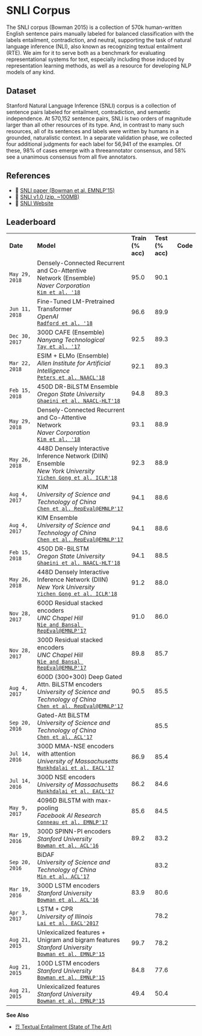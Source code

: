 # SNLI Corpus

The SNLI corpus (Bowman 2015) is a collection of 570k human-written English sentence pairs manually labeled for balanced classification with the labels entailment, contradiction, and neutral, supporting the task of natural language inference (NLI), also known as recognizing textual entailment (RTE). We aim for it to serve both as a benchmark for evaluating representational systems for text, especially including those induced by representation learning methods, as well as a resource for developing NLP models of any kind.


## Dataset

Stanford Natural Language Inference (SNLI) corpus is a collection of sentence pairs labeled for entailment, contradiction, and semantic independence. At 570,152 sentence pairs, SNLI is two orders of magnitude larger than all other resources of its type. And, in contrast to many such resources, all of its sentences and labels were written by humans in a grounded, naturalistic context. In a separate validation phase, we collected four additional judgments for each label for 56,941 of the examples. Of these, 98% of cases emerge with a threeannotator consensus, and 58% see a unanimous consensus from all five annotators.

## References

* :scroll: [SNLI paper (Bowman et al. EMNLP'15)](https://nlp.stanford.edu/pubs/snli_paper.pdf)
* :file_folder: [SNLI v1.0 (zip, ~100MB)](https://nlp.stanford.edu/projects/snli/snli_1.0.zip)
* :link: [SNLI Website](https://nlp.stanford.edu/projects/snli/)

## Leaderboard

<table>
<tr>
<td><b>Date</b></td>
<td><b>Model</b></td>
<td><b>Train<br/>(% acc)</b></td>
<td><b>Test<br/>(% acc)</b></td>
<td><b>Code</b></td>
</tr>
<tr>
<td><code>May 29, 2018</code></td>
<td>Densely-Connected Recurrent and Co-Attentive <br/>Network (Ensemble)<br/>
<i>Naver Corporation</i><br/>
<code><a href='http://arxiv.org/abs/1606.05250'>Kim et al. '18</a></code>
</td>
<td>95.0</td>
<td>90.1</td>
<td></td>
</tr>
<tr>
<td><code>Jun 11, 2018</code></td>
<td>Fine-Tuned LM-Pretrained Transformer<br/>
<i>OpenAI</i><br/>
<code><a href='https://s3-us-west-2.amazonaws.com/openai-assets/research-covers/language-unsupervised/language_understanding_paper.pdf'>Radford et al. '18</a></code>
</td>
<td>96.6</td>
<td>89.9</td>
<td></td>
</tr>
<tr>
<td><code>Dec 30, 2017</code></td>
<td>300D CAFE (Ensemble)<br/>
<i>Nanyang Technological</i><br/>
<code><a href='https://arxiv.org/pdf/1801.00102.pdf'>Tay et al. '17</a></code>
</td>
<td>92.5</td>
<td>89.3</td>
<td></td>
</tr>
<tr>
<td><code>Mar 22, 2018</code></td>
<td>ESIM + ELMo (Ensemble)<br/>
<i>Allen Institute for Artificial Intelligence</i><br/>
<code><a href='https://arxiv.org/pdf/1801.00102.pdf'>Peters et al. NAACL'18</a></code>
</td>
<td>92.1</td>
<td>89.3</td>
<td></td>
</tr>
<tr>
<td><code>Feb 15, 2018</code></td>
<td>450D DR-BiLSTM Ensemble<br/>
<i>Oregon State University</i><br/>
<code><a href='https://arxiv.org/pdf/1802.05577.pdf'>Ghaeini et al. NAACL-HLT'18</a></code>
</td>
<td>94.8</td>
<td>89.3</td>
<td></td>
</tr>
<tr>
<td><code>May 29, 2018</code></td>
<td>Densely-Connected Recurrent and Co-Attentive <br/>Network<br/>
<i>Naver Corporation</i><br/>
<code><a href='http://arxiv.org/abs/1606.05250'>Kim et al. '18</a></code>
</td>
<td>93.1</td>
<td>88.9</td>
<td></td>
</tr>
<tr>
<td><code>May 26, 2018</code></td>
<td>448D Densely Interactive Inference Network (DIIN) Ensemble<br/>
<i>New York University</i><br/>
<code><a href='https://arxiv.org/pdf/1709.04348.pdf'>Yichen Gong et al. ICLR'18</a></code>
</td>
<td>92.3</td>
<td>88.9</td>
<td></td>
</tr>
<tr>
<td><code>Aug 4, 2017</code></td>
<td>KIM<br/>
<i>University of Science and Technology of China</i><br/>
<code><a href='https://pdfs.semanticscholar.org/ceb7/dddbd0c51f511c4ba97d328b48fd10d2a7fc.pdf?_ga=2.221332632.1229478610.1512832600-1361082864.1510655493'>Chen et al. RepEval@EMNLP'17</a></code>
</td>
<td>94.1</td>
<td>88.6</td>
<td></td>
</tr>
<tr>
<td><code>Aug 4, 2017</code></td>
<td>KIM Ensemble<br/>
<i>University of Science and Technology of China</i><br/>
<code><a href='https://pdfs.semanticscholar.org/ceb7/dddbd0c51f511c4ba97d328b48fd10d2a7fc.pdf?_ga=2.221332632.1229478610.1512832600-1361082864.1510655493'>Chen et al. RepEval@EMNLP'17</a></code>
</td>
<td>94.1</td>
<td>88.6</td>
<td></td>
</tr>
<tr>
<td><code>Feb 15, 2018</code></td>
<td>450D DR-BiLSTM<br/>
<i>Oregon State University</i><br/>
<code><a href='https://arxiv.org/pdf/1802.05577.pdf'>Ghaeini et al. NAACL-HLT'18</a></code>
</td>
<td>94.1</td>
<td>88.5</td>
<td></td>
</tr>
<tr>
<td><code>May 26, 2018</code></td>
<td>448D Densely Interactive Inference Network (DIIN)<br/>
<i>New York University</i><br/>
<code><a href='https://arxiv.org/pdf/1709.04348.pdf'>Yichen Gong et al. ICLR'18</a></code>
</td>
<td>91.2</td>
<td>88.0</td>
<td></td>
</tr>
<tr>
<td><code>Nov 28, 2017</code></td>
<td>600D Residual stacked encoders<br/>
<i>UNC Chapel Hill</i><br/>
<code><a href='https://arxiv.org/pdf/1708.02312.pdf'>Nie and Bansal RepEval@EMNLP'17</a></code>
</td>
<td>91.0</td>
<td>86.0</td>
<td></td>
</tr>
<tr>
<td><code>Nov 28, 2017</code></td>
<td>300D Residual stacked encoders<br/>
<i>UNC Chapel Hill</i><br/>
<code><a href='https://arxiv.org/pdf/1708.02312.pdf'>Nie and Bansal RepEval@EMNLP'17</a></code>
</td>
<td>89.8</td>
<td>85.7</td>
<td></td>
</tr>
<tr>
<td><code>Aug 4, 2017</code></td>
<td>600D (300+300) Deep Gated Attn. BiLSTM encoders<br/>
<i>University of Science and Technology of China</i><br/>
<code><a href='https://pdfs.semanticscholar.org/ceb7/dddbd0c51f511c4ba97d328b48fd10d2a7fc.pdf?_ga=2.221332632.1229478610.1512832600-1361082864.1510655493'>Chen et al. RepEval@EMNLP'17</a></code>
</td>
<td>90.5</td>
<td>85.5</td>
<td></td>
</tr>
<tr>
<td><code>Sep 20, 2016</code></td>
<td>Gated-Att BiLSTM<br/>
<i>University of Science and Technology of China</i><br/>
<code><a href='https://pdfs.semanticscholar.org/9b84/3ea293e72d83c14a7a6ee8165037a9cc484a.pdf?_ga=2.234423454.1229478610.1512832600-1361082864.1510655493'>Chen et al. ACL'17</a></code>
</td>
<td></td>
<td>85.5</td>
<td></td>
</tr>
<tr>
<td><code>Jul 14,  2016</code></td>
<td>300D MMA-NSE encoders with attention<br/>
<i>University of Massachusetts</i><br/>
<code><a href='https://arxiv.org/abs/1607.04315'>Munkhdalai et al. EACL'17</a></code>
</td>
<td>86.9</td>
<td>85.4</td>
<td></td>
</tr>
<tr>
<td><code>Jul 14,  2016</code></td>
<td>300D NSE encoders<br/>
<i>University of Massachusetts</i><br/>
<code><a href='https://arxiv.org/abs/1607.04315'>Munkhdalai et al. EACL'17</a></code>
</td>
<td>86.2</td>
<td>84.6</td>
<td></td>
</tr>
<tr>
<td><code>May 9, 2017</code></td>
<td>4096D BiLSTM with max-pooling<br/>
<i>Facebook AI Research</i><br/>
<code><a href='https://arxiv.org/pdf/1705.02364.pdf'>Conneau et al. EMNLP'17</a></code>
</td>
<td>85.6</td>
<td>84.5</td>
<td></td>
</tr>
<tr>
<td><code>Mar 19, 2016</code></td>
<td>300D SPINN-PI encoders<br/>
<i>Stanford University</i><br/>
<code><a href='https://arxiv.org/abs/1603.06021'>Bowman et al. ACL'16</a></code>
</td>
<td>89.2</td>
<td>83.2</td>
<td></td>
</tr>
<tr>
<td><code>Sep 20,  2016</code></td>
<td>BiDAF<br/>
<i>University of Science and Technology of China</i><br/>
<code><a href='https://pdfs.semanticscholar.org/9b84/3ea293e72d83c14a7a6ee8165037a9cc484a.pdf?_ga=2.234423454.1229478610.1512832600-1361082864.1510655493'>Min et al. ACL'17</a></code>
</td>
<td></td>
<td>83.2</td>
<td></td>
</tr>
<tr>
<td><code>Mar 19, 2016</code></td>
<td>300D LSTM encoders<br/>
<i>Stanford University</i><br/>
<code><a href='https://arxiv.org/abs/1603.06021'>Bowman et al. ACL'16</a></code>
</td>
<td>83.9</td>
<td>80.6</td>
<td></td>
</tr>
<tr>
<td><code>Apr 3, 2017 </code></td>
<td>LSTM + CPR <br/>
<i>University of Illinois</i><br/>
<code><a href='https://pdfs.semanticscholar.org/1468/d174aa49ec091d92c4709c48f24d65927f93.pdf?_ga=2.134889969.1229478610.1512832600-1361082864.1510655493'>Lai et al. EACL'2017</a></code>
</td>
<td></td>
<td>78.2</td>
<td></td>
</tr>
<tr>
<td><code>Aug 21, 2015</code></td>
<td>Unlexicalized features + Unigram and bigram features<br/>
<i>Stanford University</i><br/>
<code><a href='https://arxiv.org/pdf/1508.05326.pdf'>Bowman et al. EMNLP'15</a></code>
</td>
<td>99.7</td>
<td>78.2</td>
<td></td>
</tr>
<tr>
<td><code>Aug 21, 2015</code></td>
<td>100D LSTM encoders<br/>
<i>Stanford University</i><br/>
<code><a href='https://arxiv.org/pdf/1508.05326.pdf'>Bowman et al. EMNLP'15</a></code>
</td>
<td>84.8</td>
<td>77.6</td>
<td></td>
</tr>
<tr>
<td><code>Aug 21, 2015</code></td>
<td>Unlexicalized features<br/>
<i>Stanford University</i><br/>
<code><a href='https://arxiv.org/pdf/1508.05326.pdf'>Bowman et al. EMNLP'15</a></code>
</td>
<td>49.4</td>
<td>50.4</td>
<td></td>
</tr>

</table>

**See Also**

* [☶ Textual Entailment (State of The Art)](https://github.com/magizbox/underthesea/wiki/English-NLP-SOTA#textual-entailment)